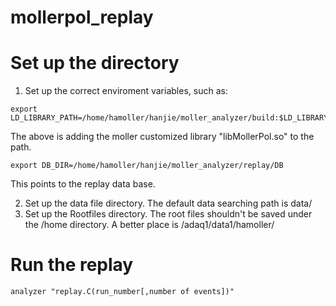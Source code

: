 # mollerpol_replay

# Set up the directory
1. Set up the correct enviroment variables, such as:
```
export LD_LIBRARY_PATH=/home/hamoller/hanjie/moller_analyzer/build:$LD_LIBRARY_PATH
```
The above is adding the moller customized library "libMollerPol.so" to the path.
```
export DB_DIR=/home/hamoller/hanjie/moller_analyzer/replay/DB
```
This points to the replay data base.

2. Set up the data file directory. The default data searching path is data/
3. Set up the Rootfiles directory. The root files shouldn't be saved under the /home directory. A better place is /adaq1/data1/hamoller/<username>

# Run the replay
```
analyzer "replay.C(run_number[,number of events])"
```
